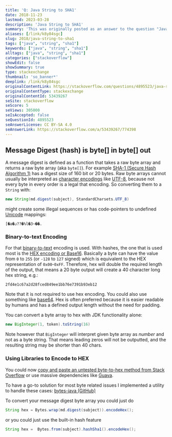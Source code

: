 ```yaml
---
title: 'Q: Java String to SHA1'
date: 2018-11-23
lastmod: 2023-03-28
description: 'Java String to SHA1'
summary: 'This was originally posted as an answer to the question "Java String to SHA1" on stackoverflow.com.'
aliases: [/link/k8y84sgc]
slug: 2018/java-string-to-sha1
tags: ["java", "string", "sha1"]
keywords: ["java", "string", "sha1"]
alltags: ["java", "string", "sha1"]
categories: ["stackoverflow"]
showEdit: false
showSummary: true
type: stackexchange
thumbnail: 'so_banner*'
deeplink: /link/k8y84sgc
originalContentLink: https://stackoverflow.com/questions/4895523/java-string-to-sha1
originalContentType: stackexchange
originalContentId: 53439267
seSite: stackoverflow
seScore: 5
seViews: 305000
seIsAccepted: false
seQuestionId: 4895523
seAnswerLicense: CC BY-SA 4.0
seAnswerLink: https://stackoverflow.com/a/53439267/774398
---
```

Message Digest (hash) is byte\[\] in byte\[\] out
-------------------------------------------------

A message digest is defined as a function that takes a raw byte array and returns a raw byte array (aka `byte[]`). For example [SHA-1 (Secure Hash Algorithm 1)](https://en.wikipedia.org/wiki/SHA-1) has a digest size of 160 bit or 20 bytes. Raw byte arrays cannot usually be interpreted as [character encodings](https://en.wikipedia.org/wiki/Character_encoding) like [UTF-8](https://en.wikipedia.org/wiki/SHA-1), because not every byte in every order is a legal that encoding. So converting them to a `String` with:

```java
new String(md.digest(subject), StandardCharsets.UTF_8)

```

might create some illegal sequences or has code-pointers to undefined [Unicode](https://en.wikipedia.org/wiki/Binary-to-text_encoding) mappings:

```
[�a�ɹ??�%l�3~��.

```

### Binary-to-text Encoding

For that [binary-to-text](https://en.wikipedia.org/wiki/Binary-to-text_encoding) encoding is used. With hashes, the one that is used most is the [HEX encoding or Base16](https://en.wikipedia.org/wiki/Hexadecimal#Transfer_encoding). Basically a byte can have the value from `0` to `255` (or `-128` to `127` signed) which is equivalent to the HEX representation of `0x00`\-`0xFF`. Therefore, hex will double the required length of the output, that means a 20 byte output will create a 40 character long hex string, e.g.:

```
2fd4e1c67a2d28fced849ee1bb76e7391b93eb12

```

Note that it is not required to use hex encoding. You could also use something like [base64](https://en.wikipedia.org/wiki/Base64). Hex is often preferred because it is easier readable by humans and has a defined output length without the need for padding.

You can convert a byte array to hex with JDK functionality alone:

```java
new BigInteger(1, token).toString(16)

```

Note however that `BigInteger` will interpret given byte array as _number_ and not as a byte string. That means leading zeros will not be outputted, and the resulting string may be shorter than 40 chars.

### Using Libraries to Encode to HEX

You could now [copy and paste an untested byte-to-hex method from Stack Overflow](https://stackoverflow.com/questions/2817752/java-code-to-convert-byte-to-hexadecimal) or use massive dependencies like [Guava](https://google.github.io/guava/releases/16.0/api/docs/com/google/common/io/BaseEncoding.html).

To have a go-to solution for most byte related issues I implemented a utility to handle these cases: [bytes-java (GitHub)](https://github.com/patrickfav/bytes-java)

To convert your message digest byte array you could just do

```java
String hex = Bytes.wrap(md.digest(subject)).encodeHex();

```

or you could just use the built-in hash feature

```java
String hex =  Bytes.from(subject).hashSha1().encodeHex();

```